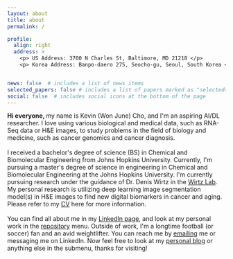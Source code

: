 ```yaml
---
layout: about
title: about
permalink: /

profile:
  align: right
  address: >
    <p> US Address: 3700 N Charles St, Baltimore, MD 21218 </p>
    <p> Korea Address: Banpo-daero 275, Seocho-gu, Seoul, South Korea </p>


news: false  # includes a list of news items
selected_papers: false # includes a list of papers marked as "selected={true}"
social: false  # includes social icons at the bottom of the page
---
```

<b> Hi everyone, </b> my name is Kevin (Won June) Cho, and I'm an aspiring AI/DL researcher. I love using various biological and medical data, 
such as RNA-Seq data or H&E images, to study problems in the field of biology and medicine, such as cancer genomics and cancer diagnosis. 
<br>
<br>
I received a bachelor's degree of science (BS) in Chemical and Biomolecular Engineering from Johns Hopkins University. Currently, I'm pursuing a master's degree of science in engineering in Chemical and Biomolecular Engineering at the Johns Hopkins University. I'm currently pursuing research under
the guidance of Dr. Denis Wirtz in the [Wirtz Lab](https://wirtzlab.johnshopkins.edu/). My personal research is utilizing deep learning image segmentation model(s) in H&E images to find new digital biomarkers in cancer and aging. Please refer to my [CV](/cv/) here for more
information.
<br>
<br>
You can find all about me in my [LinkedIn page](https://www.linkedin.com/in/won-june-kevin-cho-742522174/), and look at my personal work in the [repository](/repositories/) menu. 
Outside of work, I'm a longtime football (or soccer) fan and an avid weightlifter.
You can reach me by <a href="mailto:chokevin8@gmail.com">emailing</a> me or messaging me on LinkedIn. Now feel free to look at my [personal blog](/blog/) or anything else in the submenu, thanks for visiting!


<!-- Write your biography here. Tell the world about yourself. Link to your favorite [subreddit](http://reddit.com). You can put a picture in, too. The code is already in, just name your picture `prof_pic.jpg` and put it in the `img/` folder.
-->
<!-- Put your address / P.O. box / other info right below your picture. You can also disable any these elements by editing `profile` property of the YAML header of your `_pages/about.md`. Edit `_bibliography/papers.bib` and Jekyll will render your [publications page](/al-folio/publications/) automatically.

Link to your social media connections, too. This theme is set up to use [Font Awesome icons](http://fortawesome.github.io/Font-Awesome/) and [Academicons](https://jpswalsh.github.io/academicons/), like the ones below. Add your Facebook, Twitter, LinkedIn, Google Scholar, or just disable all of them.
-->